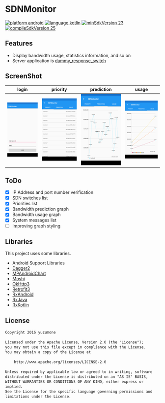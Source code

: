# SDNMonitor
[![platform android](https://img.shields.io/badge/platform-android-green.svg)](#)
[![language kotlin](https://img.shields.io/badge/language-kotlin-green.svg)](#)
[![minSdkVersion 23](https://img.shields.io/badge/minSdkVersion-23-red.svg)](#)
[![compileSdkVersion 25](https://img.shields.io/badge/compileSdkVersion-25-yellow.svg)](#)

## Features
- Display bandwidth usage, statistics information, and so on
- Server application is [dummy_response_switch](https://github.com/yuzumone/dummy_response_switch)

## ScreenShot

|login|priority|prediction|usage|
|---|---|---|---|
|![](./assets/screenshots/Screenshot_login.png)|![](./assets/screenshots/Screenshot_priority_information_list.png)|![](./assets/screenshots/Screenshot_prediction_graph.png)|![](./assets/screenshots/Screenshot_usage_graph.png)|

## ToDo
- [x] IP Address and port number verification
- [x] SDN switches list
- [x] Priorities list
- [x] Bandwidth prediction graph
- [x] Bandwidth usage graph
- [x] System messages list
- [ ] Improving graph styling

## Libraries
This project uses some libraries.

- Android Support Libraries
- [Dagger2](https://google.github.io/dagger/)
- [MPAndroidChart](https://github.com/PhilJay/MPAndroidChart)
- [Moshi](https://github.com/square/moshi)
- [OkHttp3](http://square.github.io/okhttp/)
- [Retrofit3](http://square.github.io/retrofit/)
- [RxAndroid](https://github.com/ReactiveX/RxAndroid)
- [RxJava](https://github.com/ReactiveX/RxJava)
- [RxKotlin](https://github.com/ReactiveX/RxKotlin)

## License
```
Copyright 2016 yuzumone

Licensed under the Apache License, Version 2.0 (the "License");
you may not use this file except in compliance with the License.
You may obtain a copy of the License at

    http://www.apache.org/licenses/LICENSE-2.0

Unless required by applicable law or agreed to in writing, software
distributed under the License is distributed on an "AS IS" BASIS,
WITHOUT WARRANTIES OR CONDITIONS OF ANY KIND, either express or implied.
See the License for the specific language governing permissions and
limitations under the License.
```